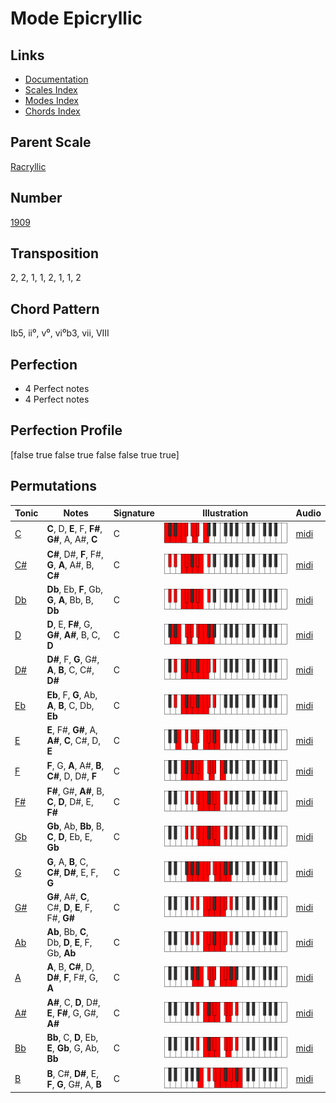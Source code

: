 # Mode Epicryllic

## Links

- [Documentation](README.md)
- [Scales Index](Scales.md)
- [Modes Index](Modes.md)
- [Chords Index](Chords.md)

## Parent Scale

[Racryllic](ScaleRacryllic.md)

## Number

[1909](https://ianring.com/musictheory/scales/1909)

## Transposition

2, 2, 1, 1, 2, 1, 1, 2

## Chord Pattern

Ib5, ii⁰, v⁰, vi⁰b3, vii, VIII

## Perfection

- 4 Perfect notes
- 4 Perfect notes

## Perfection Profile

[false true false true false false true true]

## Permutations

| Tonic | Notes | Signature | Illustration | Audio |
|-------|-------|-----------|--------------|-------|
| [C](ModeCNaturalEpicryllic.md) | **C**, D, **E**, F, **F#**, **G#**, A, A#, **C** | C | ![CNaturalEpicryllic](ModeCNaturalEpicryllic.png) | [midi](https://github.com/edipermadi/music/blob/main/docs/ModeCNaturalEpicryllic.mid?raw=true) |
| [C#](ModeCSharpEpicryllic.md) | **C#**, D#, **F**, F#, **G**, **A**, A#, B, **C#** | C | ![CSharpEpicryllic](ModeCSharpEpicryllic.png) | [midi](https://github.com/edipermadi/music/blob/main/docs/ModeCSharpEpicryllic.mid?raw=true) |
| [Db](ModeDFlatEpicryllic.md) | **Db**, Eb, **F**, Gb, **G**, **A**, Bb, B, **Db** | C | ![DFlatEpicryllic](ModeDFlatEpicryllic.png) | [midi](https://github.com/edipermadi/music/blob/main/docs/ModeDFlatEpicryllic.mid?raw=true) |
| [D](ModeDNaturalEpicryllic.md) | **D**, E, **F#**, G, **G#**, **A#**, B, C, **D** | C | ![DNaturalEpicryllic](ModeDNaturalEpicryllic.png) | [midi](https://github.com/edipermadi/music/blob/main/docs/ModeDNaturalEpicryllic.mid?raw=true) |
| [D#](ModeDSharpEpicryllic.md) | **D#**, F, **G**, G#, **A**, **B**, C, C#, **D#** | C | ![DSharpEpicryllic](ModeDSharpEpicryllic.png) | [midi](https://github.com/edipermadi/music/blob/main/docs/ModeDSharpEpicryllic.mid?raw=true) |
| [Eb](ModeEFlatEpicryllic.md) | **Eb**, F, **G**, Ab, **A**, **B**, C, Db, **Eb** | C | ![EFlatEpicryllic](ModeEFlatEpicryllic.png) | [midi](https://github.com/edipermadi/music/blob/main/docs/ModeEFlatEpicryllic.mid?raw=true) |
| [E](ModeENaturalEpicryllic.md) | **E**, F#, **G#**, A, **A#**, **C**, C#, D, **E** | C | ![ENaturalEpicryllic](ModeENaturalEpicryllic.png) | [midi](https://github.com/edipermadi/music/blob/main/docs/ModeENaturalEpicryllic.mid?raw=true) |
| [F](ModeFNaturalEpicryllic.md) | **F**, G, **A**, A#, **B**, **C#**, D, D#, **F** | C | ![FNaturalEpicryllic](ModeFNaturalEpicryllic.png) | [midi](https://github.com/edipermadi/music/blob/main/docs/ModeFNaturalEpicryllic.mid?raw=true) |
| [F#](ModeFSharpEpicryllic.md) | **F#**, G#, **A#**, B, **C**, **D**, D#, E, **F#** | C | ![FSharpEpicryllic](ModeFSharpEpicryllic.png) | [midi](https://github.com/edipermadi/music/blob/main/docs/ModeFSharpEpicryllic.mid?raw=true) |
| [Gb](ModeGFlatEpicryllic.md) | **Gb**, Ab, **Bb**, B, **C**, **D**, Eb, E, **Gb** | C | ![GFlatEpicryllic](ModeGFlatEpicryllic.png) | [midi](https://github.com/edipermadi/music/blob/main/docs/ModeGFlatEpicryllic.mid?raw=true) |
| [G](ModeGNaturalEpicryllic.md) | **G**, A, **B**, C, **C#**, **D#**, E, F, **G** | C | ![GNaturalEpicryllic](ModeGNaturalEpicryllic.png) | [midi](https://github.com/edipermadi/music/blob/main/docs/ModeGNaturalEpicryllic.mid?raw=true) |
| [G#](ModeGSharpEpicryllic.md) | **G#**, A#, **C**, C#, **D**, **E**, F, F#, **G#** | C | ![GSharpEpicryllic](ModeGSharpEpicryllic.png) | [midi](https://github.com/edipermadi/music/blob/main/docs/ModeGSharpEpicryllic.mid?raw=true) |
| [Ab](ModeAFlatEpicryllic.md) | **Ab**, Bb, **C**, Db, **D**, **E**, F, Gb, **Ab** | C | ![AFlatEpicryllic](ModeAFlatEpicryllic.png) | [midi](https://github.com/edipermadi/music/blob/main/docs/ModeAFlatEpicryllic.mid?raw=true) |
| [A](ModeANaturalEpicryllic.md) | **A**, B, **C#**, D, **D#**, **F**, F#, G, **A** | C | ![ANaturalEpicryllic](ModeANaturalEpicryllic.png) | [midi](https://github.com/edipermadi/music/blob/main/docs/ModeANaturalEpicryllic.mid?raw=true) |
| [A#](ModeASharpEpicryllic.md) | **A#**, C, **D**, D#, **E**, **F#**, G, G#, **A#** | C | ![ASharpEpicryllic](ModeASharpEpicryllic.png) | [midi](https://github.com/edipermadi/music/blob/main/docs/ModeASharpEpicryllic.mid?raw=true) |
| [Bb](ModeBFlatEpicryllic.md) | **Bb**, C, **D**, Eb, **E**, **Gb**, G, Ab, **Bb** | C | ![BFlatEpicryllic](ModeBFlatEpicryllic.png) | [midi](https://github.com/edipermadi/music/blob/main/docs/ModeBFlatEpicryllic.mid?raw=true) |
| [B](ModeBNaturalEpicryllic.md) | **B**, C#, **D#**, E, **F**, **G**, G#, A, **B** | C | ![BNaturalEpicryllic](ModeBNaturalEpicryllic.png) | [midi](https://github.com/edipermadi/music/blob/main/docs/ModeBNaturalEpicryllic.mid?raw=true) |
